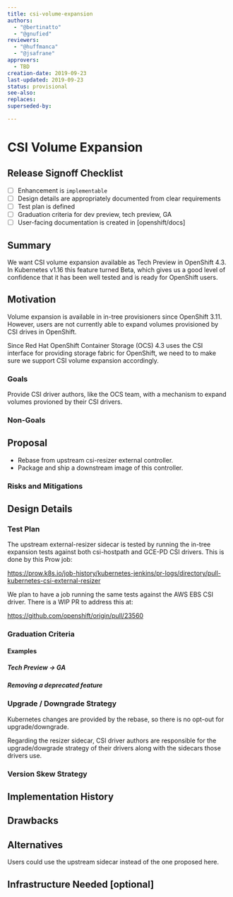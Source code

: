 ```yaml
---
title: csi-volume-expansion
authors:
  - "@bertinatto"
  - "@gnufied"
reviewers:
  - "@huffmanca"
  - "@jsafrane"
approvers:
  - TBD
creation-date: 2019-09-23
last-updated: 2019-09-23
status: provisional
see-also:
replaces:
superseded-by:

---
```


# CSI Volume Expansion

## Release Signoff Checklist

- [ ] Enhancement is `implementable`
- [ ] Design details are appropriately documented from clear requirements
- [ ] Test plan is defined
- [ ] Graduation criteria for dev preview, tech preview, GA
- [ ] User-facing documentation is created in [openshift/docs]

## Summary

We want CSI volume expansion available as Tech Preview in OpenShift 4.3. In
Kubernetes v1.16 this feature turned Beta, which gives us a good level of
confidence that it has been well tested and is ready for OpenShift users.

## Motivation

Volume expansion is available in in-tree provisioners since OpenShift 3.11. However,
users are not currently able to expand volumes provisioned by CSI drives in OpenShift.

Since Red Hat OpenShift Container Storage (OCS) 4.3 uses the CSI interface for providing storage
fabric for OpenShift, we need to to make sure we support CSI volume expansion accordingly.

### Goals

Provide CSI driver authors, like the OCS team, with a mechanism to expand volumes provioned
by their CSI drivers.

### Non-Goals

## Proposal

- Rebase from upstream csi-resizer external controller.
- Package and ship a downstream image of this controller.

### Risks and Mitigations

## Design Details

### Test Plan

The upstream external-resizer sidecar is tested by running the in-tree expansion
tests against both csi-hostpath and GCE-PD CSI drivers. This is done by this Prow job:

https://prow.k8s.io/job-history/kubernetes-jenkins/pr-logs/directory/pull-kubernetes-csi-external-resizer

We plan to have a job running the same tests against the AWS EBS CSI driver. There is a WIP PR to address this at:

https://github.com/openshift/origin/pull/23560

### Graduation Criteria

#### Examples

##### Tech Preview -> GA

##### Removing a deprecated feature

### Upgrade / Downgrade Strategy

Kubernetes changes are provided by the rebase, so there is no opt-out for upgrade/downgrade.

Regarding the resizer sidecar, CSI driver authors are responsible for the upgrade/dowgrade
strategy of their drivers along with the sidecars those drivers use.

### Version Skew Strategy

## Implementation History

## Drawbacks

## Alternatives

Users could use the upstream sidecar instead of the one proposed here.

## Infrastructure Needed [optional]

